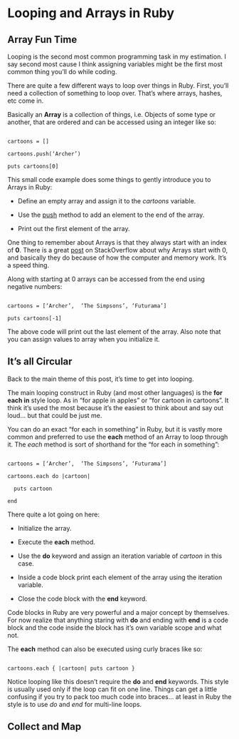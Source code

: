 # Looping and Arrays in Ruby

## Array Fun Time

Looping is the second most common programming task in my estimation.  I say second most cause I think assigning variables might be the first most common thing you’ll do while coding.

There are quite a few different ways to loop over things in Ruby.  First, you’ll need a collection of something to loop over.  That’s where arrays, hashes, etc come in.

Basically an **Array** is a collection of things, i.e. Objects of some type or another, that are ordered and can be accessed using an integer like so:

```

cartoons = []

cartoons.push(‘Archer’)

puts cartoons[0]

``` 

This small code example does some things to gently introduce you to Arrays in Ruby:

* Define an empty array and assign it to the *cartoons* variable.

* Use the [push](http://ruby-doc.org/core-2.2.0/Array.html#method-i-push) method to add an element to the end of the array.

* Print out the first element of the array.

One thing to remember about Arrays is that they always start with an index of **0**.   There is a great [post](http://stackoverflow.com/questions/7320686/why-does-the-indexing-start-with-zero-in-c) on StackOverflow about why Arrays start with 0, and basically they do because of how the computer and memory work.  It’s a speed thing.

Along with starting at 0 arrays can be accessed from the end using negative numbers:

```

cartoons = [‘Archer’,  ‘The Simpsons’, ‘Futurama’]

puts cartoons[-1]

```

The above code will print out the last element of the array.  Also note that you can assign values to array when you initialize it.

## It’s all Circular

Back to the main theme of this post, it’s time to get into looping.

 

The main looping construct in Ruby (and most other languages) is the **for each in** style loop.  As in “for apple in apples” or “for cartoon in cartoons”.  It think it’s used the most because it’s the easiest to think about and say out loud… but that could be just me.

You can do an exact “for each in something” in Ruby, but it is vastly more common and preferred to use the **each** method of an Array to loop through it.  The *each* method is sort of shorthand for the “for each in something”:

```

cartoons = [‘Archer’,  ‘The Simpsons’, ‘Futurama’]

cartoons.each do |cartoon| 

  puts cartoon

end

```

There quite a lot going on here:

* Initialize the array.

* Execute the **each** method.

* Use the **do** keyword and assign an iteration variable of *cartoon* in this case.

* Inside a code block print each element of the array using the iteration variable.

* Close the code block with the **end** keyword.

Code blocks in Ruby are very powerful and a major concept by themselves.  For now realize that anything staring with **do** and ending with **end** is a code block and the code inside the block has it’s own variable scope and what not.

The **each** method can also be executed using curly braces like so:

```

cartoons.each { |cartoon| puts cartoon }

```

Notice looping like this doesn’t require the **do** and **end** keywords.  This style is usually used only if the loop can fit on one line.  Things can get a little confusing if you try to pack too much code into braces… at least in Ruby the style is to use *do* and *end* for multi-line loops.

## Collect and Map